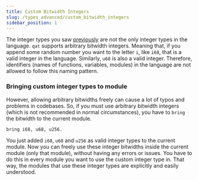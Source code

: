 ```yaml
---
title: Custom Bitwidth Integers
slug: /types_advanced/custom_bitwidth_integers
sidebar_position: 1
---
```


The integer types you saw [previously](/types_basic/signed_and_unsigned_integers) are not the only integer types in the language. `qat` supports arbitrary bitwidth integers. Meaning that, if you append some random number you want to the letter `i`, like `i68`, that is a valid integer in the language. Similarly, `u68` is also a valid integer. Therefore, identifiers (names of functions, variables, modules) in the language are not allowed to follow this naming pattern.

### Bringing custom integer types to module

However, allowing arbitrary bitwidths freely can cause a lot of typos and problems in codebases. So, if you must use arbitrary bitwidth integers (which is not recommended in normal circumstances), you have to `bring` the bitwidth to the current module.

```qat
bring i68, u68, u256.
```

You just added `i68`, `u68` and `u256` as valid integer types to the current module. Now you can freely use these integer bitwidths inside the current module (only that module), without having any errors or issues. You have to do this in every module you want to use the custom integer type in. That way, the modules that use these integer types are explicitly and easily understood.

